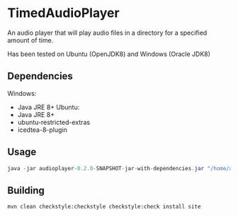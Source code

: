 # TimedAudioPlayer
An audio player that will play audio files in a directory for a specified amount of time.

Has been tested on Ubuntu (OpenJDK8) and Windows (Oracle JDK8)

## Dependencies
Windows:
 * Java JRE 8+
Ubuntu:
 * Java JRE 8+
 * ubuntu-restricted-extras
 * icedtea-8-plugin

## Usage
```java
java -jar audioplayer-0.2.0-SNAPSHOT-jar-with-dependencies.jar "/home/ambauma/Music/Audiobooks/AudiobookSeries" 60000
```

## Building
```shell
mvn clean checkstyle:checkstyle checkstyle:check install site
```